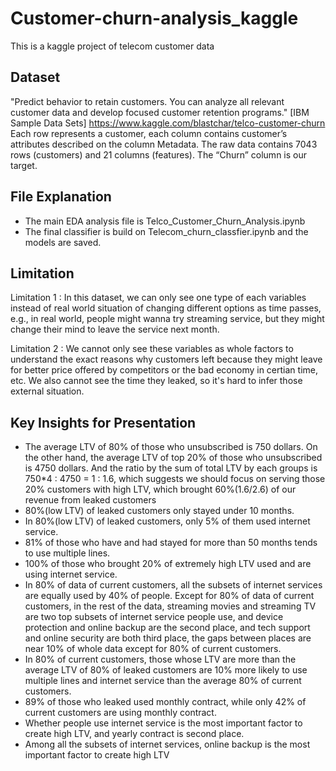 # Customer-churn-analysis_kaggle
This is a kaggle project of telecom customer data  
## Dataset ##
"Predict behavior to retain customers. You can analyze all relevant customer data and develop focused customer retention programs." [IBM Sample Data Sets] https://www.kaggle.com/blastchar/telco-customer-churn Each row represents a customer, each column contains customer’s attributes described on the column Metadata. The raw data contains 7043 rows (customers) and 21 columns (features). The “Churn” column is our target.


## File Explanation ##
 * The main EDA analysis file is Telco_Customer_Churn_Analysis.ipynb
 * The final classifier is build on Telecom_churn_classfier.ipynb and the models are saved.

## Limitation ##
  Limitation 1 : In this dataset, we can only see one type of each variables instead of real world situation of changing different options as time passes, e.g., in real world,     people might wanna try streaming service, but they might change their mind to leave the service next month.
  
  Limitation 2 : We cannot only see these variables as whole factors to understand the exact reasons why customers left because they might leave for better price offered by competitors or the bad economy in certian time, etc. We also cannot see the time they leaked, so it's hard to infer those external situation.
  
## Key Insights for Presentation ##

* The average LTV of 80% of those who unsubscribed is 750 dollars. On the other hand, the average LTV of top 20% of those who unsubscribed is 4750 dollars. And the ratio by the sum of total LTV by each groups is 750*4 : 4750 = 1 : 1.6, which suggests we should focus on serving those 20% customers with high LTV, which brought 60%(1.6/2.6) of our revenue from leaked customers
* 80%(low LTV) of leaked customers only stayed under 10 months.
* In 80%(low LTV) of leaked customers, only 5% of them used internet service.
* 81% of those who have and had stayed for more than 50 months tends to use multiple lines.
* 100% of those who brought 20% of extremely high LTV used and are using internet service.
* In 80% of data of current customers, all the subsets of internet services are equally used by 40% of people. Except for 80% of data of current customers, in the rest of the data, streaming movies and streaming TV are two top subsets of internet service people use, and device protection and online backup are the second place, and tech support and online security are both third place, the gaps between places are near 10% of whole data except for 80% of current customers.
* In 80% of current customers, those whose LTV are more than the average LTV of 80% of leaked customers are 10% more likely to use multiple lines and internet service than the average 80% of current customers.
* 89% of those who leaked used monthly contract, while only 42% of current customers are using monthly contract.
* Whether people use internet service is the most important factor to create high LTV, and yearly contract is second place.
* Among all the subsets of internet services, online backup is the most important factor to create high LTV
